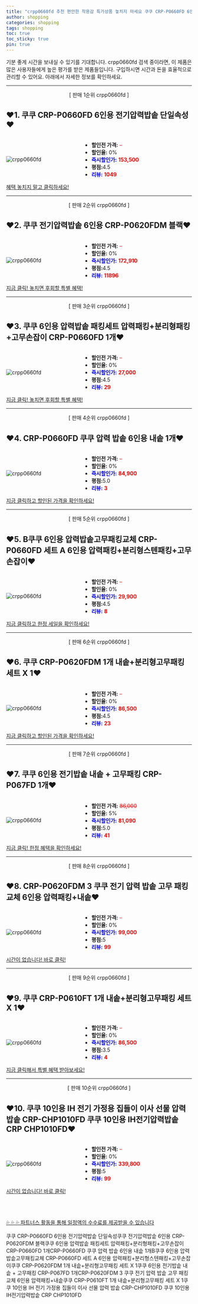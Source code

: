 ```yaml
---
title: "crpp0660fd 추천 편안한 착용감 특가상품 놓치지 마세요 쿠쿠 CRP-P0660FD 6인용 전기압력밥솥 단일속성"
author: shopping
categories: shopping
tags: shopping
toc: true
toc_sticky: true
pin: true
---
```

기분 좋게 시간을 보내실 수 있기를 기대합니다. crpp0660fd 검색 중이라면, 이 제품은 많은 사용자들에게 높은 평가를 받은 제품들입니다. 구입하시면 시간과 돈을 효율적으로 관리할 수 있어요. 아래에서 자세한 정보를 확인하세요.

---
<p class="toplist" style="margin: 0 auto; display: block; width: fit-content;">[ 판매 1순위 crpp0660fd ]</p>

<h2><strong>❤️1. 쿠쿠 CRP-P0660FD 6인용 전기압력밥솥 단일속성❤️</strong></h2>

<div style="display: flex; align-items: center;">
    <div style="flex: 0.4;">
        <img src="https://thumbnail7.coupangcdn.com/thumbnails/remote/230x230ex/image/vendor_inventory/2491/040ca2129507e11e2346ae1c76886a4b7972187279235ae21d2cb5152ef2.jpg" alt="crpp0660fd" style="max-width: 100%;">
    </div>
    <div style="flex: 0.6; margin-left: 10px;">
        <ul>
            <li><strong>할인전 가격:</strong> <del style="color: red;">-</del></li>
            <li><strong>할인율:</strong> 0%</li>
            <li><span style='color:blue'><strong>즉시할인가:</strong></span> <span style='color:red'><strong>153,500</strong></span></li>
            <li><strong>평점:</strong>4.5</li>
            <li><span style='color:blue'><strong>리뷰:</strong></span> <span style='color:red'><strong>1049</strong></span></li>
        </ul>
    </div>
</div>
<div class="center">
    <a href="https://William4Davisa.github.io?lptag=AF9450613&subid=githubio&pageKey=6581675601&traceid=V0-153&itemId=14813866612&vendorItemId=83055945264" class="myButton">
        혜택 놓치지 말고 클릭하세요!
    </a>
</div>


---
<p class="toplist" style="margin: 0 auto; display: block; width: fit-content;">[ 판매 2순위 crpp0660fd ]</p>

<h2><strong>❤️2. 쿠쿠 전기압력밥솥 6인용 CRP-P0620FDM 블랙❤️</strong></h2>

<div style="display: flex; align-items: center;">
    <div style="flex: 0.4;">
        <img src="https://thumbnail9.coupangcdn.com/thumbnails/remote/230x230ex/image/retail/images/873478432055559-478a76c0-d021-475f-ac71-3f54ab5d8657.jpg" alt="crpp0660fd" style="max-width: 100%;">
    </div>
    <div style="flex: 0.6; margin-left: 10px;">
        <ul>
            <li><strong>할인전 가격:</strong> <del style="color: red;">-</del></li>
            <li><strong>할인율:</strong> 0%</li>
            <li><span style='color:blue'><strong>즉시할인가:</strong></span> <span style='color:red'><strong>172,910</strong></span></li>
            <li><strong>평점:</strong>4.5</li>
            <li><span style='color:blue'><strong>리뷰:</strong></span> <span style='color:red'><strong>11896</strong></span></li>
        </ul>
    </div>
</div>
<div class="center">
    <a href="https://William4Davisa.github.io?lptag=AF9450613&subid=githubio&pageKey=150875120&traceid=V0-153&itemId=435615188&vendorItemId=4076235640" class="myButton">
        지금 클릭! 놓치면 후회할 특별 혜택!
    </a>
</div>


---
<p class="toplist" style="margin: 0 auto; display: block; width: fit-content;">[ 판매 3순위 crpp0660fd ]</p>

<h2><strong>❤️3. 쿠쿠 6인용 압력밥솥 패킹세트 압력패킹+분리형패킹+고무손잡이 CRP-P0660FD 1개❤️</strong></h2>

<div style="display: flex; align-items: center;">
    <div style="flex: 0.4;">
        <img src="https://thumbnail6.coupangcdn.com/thumbnails/remote/230x230ex/image/vendor_inventory/7d5a/c622238a97f31fceacacaea3dd65a834bef5bd7ed88b74180d43f4c6dc07.jpg" alt="crpp0660fd" style="max-width: 100%;">
    </div>
    <div style="flex: 0.6; margin-left: 10px;">
        <ul>
            <li><strong>할인전 가격:</strong> <del style="color: red;">-</del></li>
            <li><strong>할인율:</strong> 0%</li>
            <li><span style='color:blue'><strong>즉시할인가:</strong></span> <span style='color:red'><strong>27,000</strong></span></li>
            <li><strong>평점:</strong>4.5</li>
            <li><span style='color:blue'><strong>리뷰:</strong></span> <span style='color:red'><strong>29</strong></span></li>
        </ul>
    </div>
</div>
<div class="center">
    <a href="https://William4Davisa.github.io?lptag=AF9450613&subid=githubio&pageKey=4366773603&traceid=V0-153&itemId=5142550381&vendorItemId=73047044948" class="myButton">
        지금 클릭! 놓치면 후회할 특별 혜택!
    </a>
</div>


---
<p class="toplist" style="margin: 0 auto; display: block; width: fit-content;">[ 판매 4순위 crpp0660fd ]</p>

<h2><strong>❤️4. CRP-P0660FD 쿠쿠 압력 밥솥 6인용 내솥 1개❤️</strong></h2>

<div style="display: flex; align-items: center;">
    <div style="flex: 0.4;">
        <img src="https://thumbnail9.coupangcdn.com/thumbnails/remote/230x230ex/image/vendor_inventory/edd9/e0cc0475e5adb1ad585920056037d3dbe1cbbbf167c416b109c0f0410248.jpg" alt="crpp0660fd" style="max-width: 100%;">
    </div>
    <div style="flex: 0.6; margin-left: 10px;">
        <ul>
            <li><strong>할인전 가격:</strong> <del style="color: red;">-</del></li>
            <li><strong>할인율:</strong> 0%</li>
            <li><span style='color:blue'><strong>즉시할인가:</strong></span> <span style='color:red'><strong>84,900</strong></span></li>
            <li><strong>평점:</strong>5.0</li>
            <li><span style='color:blue'><strong>리뷰:</strong></span> <span style='color:red'><strong>3</strong></span></li>
        </ul>
    </div>
</div>
<div class="center">
    <a href="https://William4Davisa.github.io?lptag=AF9450613&subid=githubio&pageKey=7579987451&traceid=V0-153&itemId=20007570560&vendorItemId=87104560770" class="myButton">
        지금 클릭하고 할인된 가격을 확인하세요!
    </a>
</div>


---
<p class="toplist" style="margin: 0 auto; display: block; width: fit-content;">[ 판매 5순위 crpp0660fd ]</p>

<h2><strong>❤️5. B쿠쿠 6인용 압력밥솥고무패킹교체 CRP-P0660FD 세트 A 6인용 압력패킹+분리형스텐패킹+고무손잡이❤️</strong></h2>

<div style="display: flex; align-items: center;">
    <div style="flex: 0.4;">
        <img src="https://thumbnail10.coupangcdn.com/thumbnails/remote/230x230ex/image/vendor_inventory/61a7/20138120b22ba434d954596c72dc71001f4cace7f9c7ace9a62c5d96a82d.png" alt="crpp0660fd" style="max-width: 100%;">
    </div>
    <div style="flex: 0.6; margin-left: 10px;">
        <ul>
            <li><strong>할인전 가격:</strong> <del style="color: red;">-</del></li>
            <li><strong>할인율:</strong> 0%</li>
            <li><span style='color:blue'><strong>즉시할인가:</strong></span> <span style='color:red'><strong>29,900</strong></span></li>
            <li><strong>평점:</strong>4.5</li>
            <li><span style='color:blue'><strong>리뷰:</strong></span> <span style='color:red'><strong>8</strong></span></li>
        </ul>
    </div>
</div>
<div class="center">
    <a href="https://William4Davisa.github.io?lptag=AF9450613&subid=githubio&pageKey=6909449412&traceid=V0-153&itemId=16646238998&vendorItemId=83830298612" class="myButton">
        지금 클릭하고 한정 세일을 확인하세요!
    </a>
</div>


---
<p class="toplist" style="margin: 0 auto; display: block; width: fit-content;">[ 판매 6순위 crpp0660fd ]</p>

<h2><strong>❤️6. 쿠쿠 CRP-P0620FDM 1개 내솥+분리형고무패킹 세트 X 1❤️</strong></h2>

<div style="display: flex; align-items: center;">
    <div style="flex: 0.4;">
        <img src="https://thumbnail6.coupangcdn.com/thumbnails/remote/230x230ex/image/vendor_inventory/f985/0fc8950c6fa22154e15c0acb197f1db7ec8c87f9089d330e5b2d49b0924b.jpg" alt="crpp0660fd" style="max-width: 100%;">
    </div>
    <div style="flex: 0.6; margin-left: 10px;">
        <ul>
            <li><strong>할인전 가격:</strong> <del style="color: red;">-</del></li>
            <li><strong>할인율:</strong> 0%</li>
            <li><span style='color:blue'><strong>즉시할인가:</strong></span> <span style='color:red'><strong>86,500</strong></span></li>
            <li><strong>평점:</strong>4.5</li>
            <li><span style='color:blue'><strong>리뷰:</strong></span> <span style='color:red'><strong>23</strong></span></li>
        </ul>
    </div>
</div>
<div class="center">
    <a href="https://William4Davisa.github.io?lptag=AF9450613&subid=githubio&pageKey=2273364670&traceid=V0-153&itemId=3899785679&vendorItemId=71884378737" class="myButton">
        지금 클릭하고 할인된 가격을 확인하세요!
    </a>
</div>


---
<p class="toplist" style="margin: 0 auto; display: block; width: fit-content;">[ 판매 7순위 crpp0660fd ]</p>

<h2><strong>❤️7. 쿠쿠 6인용 전기밥솥 내솥 + 고무패킹 CRP-P067FD 1개❤️</strong></h2>

<div style="display: flex; align-items: center;">
    <div style="flex: 0.4;">
        <img src="https://thumbnail8.coupangcdn.com/thumbnails/remote/230x230ex/image/vendor_inventory/ac50/6d7ce8522909d57191b529753800b7ed8f92b0f0c3334b2464dfa07e4d0d.jpg" alt="crpp0660fd" style="max-width: 100%;">
    </div>
    <div style="flex: 0.6; margin-left: 10px;">
        <ul>
            <li><strong>할인전 가격:</strong> <del style="color: red;">86,000</del></li>
            <li><strong>할인율:</strong> 5%</li>
            <li><span style='color:blue'><strong>즉시할인가:</strong></span> <span style='color:red'><strong>81,090</strong></span></li>
            <li><strong>평점:</strong>5.0</li>
            <li><span style='color:blue'><strong>리뷰:</strong></span> <span style='color:red'><strong>41</strong></span></li>
        </ul>
    </div>
</div>
<div class="center">
    <a href="https://William4Davisa.github.io?lptag=AF9450613&subid=githubio&pageKey=5247699831&traceid=V0-153&itemId=7426886388&vendorItemId=81929367617" class="myButton">
        지금 클릭! 한정 혜택을 확인하세요!
    </a>
</div>


---
<p class="toplist" style="margin: 0 auto; display: block; width: fit-content;">[ 판매 8순위 crpp0660fd ]</p>

<h2><strong>❤️8. CRP-P0620FDM 3 쿠쿠 전기 압력 밥솥 고무 패킹 교체 6인용 압력패킹+내솥❤️</strong></h2>

<div style="display: flex; align-items: center;">
    <div style="flex: 0.4;">
        <img src="https://thumbnail8.coupangcdn.com/thumbnails/remote/230x230ex/image/vendor_inventory/2f31/eb816b8816e39a809a7680202b04fce4de2b6e23851100312c625d6a5218.png" alt="crpp0660fd" style="max-width: 100%;">
    </div>
    <div style="flex: 0.6; margin-left: 10px;">
        <ul>
            <li><strong>할인전 가격:</strong> <del style="color: red;">-</del></li>
            <li><strong>할인율:</strong> 0%</li>
            <li><span style='color:blue'><strong>즉시할인가:</strong></span> <span style='color:red'><strong>99,000</strong></span></li>
            <li><strong>평점:</strong>5</li>
            <li><span style='color:blue'><strong>리뷰:</strong></span> <span style='color:red'><strong>99</strong></span></li>
        </ul>
    </div>
</div>
<div class="center">
    <a href="https://William4Davisa.github.io?lptag=AF9450613&subid=githubio&pageKey=7288889696&traceid=V0-153&itemId=18625073924&vendorItemId=85760454507" class="myButton">
        시간이 없습니다! 바로 클릭!
    </a>
</div>


---
<p class="toplist" style="margin: 0 auto; display: block; width: fit-content;">[ 판매 9순위 crpp0660fd ]</p>

<h2><strong>❤️9. 쿠쿠 CRP-P0610FT 1개 내솥+분리형고무패킹 세트 X 1❤️</strong></h2>

<div style="display: flex; align-items: center;">
    <div style="flex: 0.4;">
        <img src="https://thumbnail6.coupangcdn.com/thumbnails/remote/230x230ex/image/vendor_inventory/e5fe/c4d17014f6f2e53d78dea59b8eaad495d4306a8c3ada94a97ea5bf50fd7e.jpg" alt="crpp0660fd" style="max-width: 100%;">
    </div>
    <div style="flex: 0.6; margin-left: 10px;">
        <ul>
            <li><strong>할인전 가격:</strong> <del style="color: red;">-</del></li>
            <li><strong>할인율:</strong> 0%</li>
            <li><span style='color:blue'><strong>즉시할인가:</strong></span> <span style='color:red'><strong>86,500</strong></span></li>
            <li><strong>평점:</strong>3.5</li>
            <li><span style='color:blue'><strong>리뷰:</strong></span> <span style='color:red'><strong>4</strong></span></li>
        </ul>
    </div>
</div>
<div class="center">
    <a href="https://William4Davisa.github.io?lptag=AF9450613&subid=githubio&pageKey=6283424080&traceid=V0-153&itemId=12913974525&vendorItemId=80178766656" class="myButton">
        지금 클릭해서 특별 혜택 받아보세요!
    </a>
</div>


---
<p class="toplist" style="margin: 0 auto; display: block; width: fit-content;">[ 판매 10순위 crpp0660fd ]</p>

<h2><strong>❤️10. 쿠쿠 10인용 IH 전기 가정용 집들이 이사 선물 압력 밥솥 CRP-CHP1010FD 쿠쿠 10인용 IH전기압력밥솥 CRP CHP1010FD❤️</strong></h2>

<div style="display: flex; align-items: center;">
    <div style="flex: 0.4;">
        <img src="https://thumbnail9.coupangcdn.com/thumbnails/remote/230x230ex/image/vendor_inventory/c551/24e3b203f79295f97eafea6d79aa7b5aa3e7e8d69e36f8d6c31ecd1585a2.png" alt="crpp0660fd" style="max-width: 100%;">
    </div>
    <div style="flex: 0.6; margin-left: 10px;">
        <ul>
            <li><strong>할인전 가격:</strong> <del style="color: red;">-</del></li>
            <li><strong>할인율:</strong> 0%</li>
            <li><span style='color:blue'><strong>즉시할인가:</strong></span> <span style='color:red'><strong>339,800</strong></span></li>
            <li><strong>평점:</strong>5</li>
            <li><span style='color:blue'><strong>리뷰:</strong></span> <span style='color:red'><strong>99</strong></span></li>
        </ul>
    </div>
</div>
<div class="center">
    <a href="https://William4Davisa.github.io?lptag=AF9450613&subid=githubio&pageKey=7290665383&traceid=V0-153&itemId=18633260554&vendorItemId=88529715088" class="myButton">
        시간이 없습니다! 바로 클릭!
    </a>
</div>

<br><br><br>[💦 💦 💦 파트너스 활동을 통해 일정액의 수수료를 제공받을 수 있습니다](https://link.coupang.com/a/bcpT2c)<br><br>쿠쿠 CRP-P0660FD 6인용 전기압력밥솥 단일속성쿠쿠 전기압력밥솥 6인용 CRP-P0620FDM 블랙쿠쿠 6인용 압력밥솥 패킹세트 압력패킹+분리형패킹+고무손잡이 CRP-P0660FD 1개CRP-P0660FD 쿠쿠 압력 밥솥 6인용 내솥 1개B쿠쿠 6인용 압력밥솥고무패킹교체 CRP-P0660FD 세트 A 6인용 압력패킹+분리형스텐패킹+고무손잡이쿠쿠 CRP-P0620FDM 1개 내솥+분리형고무패킹 세트 X 1쿠쿠 6인용 전기밥솥 내솥 + 고무패킹 CRP-P067FD 1개CRP-P0620FDM 3 쿠쿠 전기 압력 밥솥 고무 패킹 교체 6인용 압력패킹+내솥쿠쿠 CRP-P0610FT 1개 내솥+분리형고무패킹 세트 X 1쿠쿠 10인용 IH 전기 가정용 집들이 이사 선물 압력 밥솥 CRP-CHP1010FD 쿠쿠 10인용 IH전기압력밥솥 CRP CHP1010FD